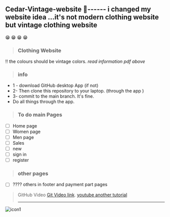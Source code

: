 ## Cedar-Vintage-website :dress:------ i changed my website idea ...it's not modern clothing website but vintage clothing website
:grin: :grin: :grin: :grin:
> ### Clothing Website 
!! the colours should be vintage colors.
*read information pdf above* 
> ### info
- 1 - download GitHub desktop App (if not)
- 2- Then clone this repository to your laptop. (through the app )
- 3- commit to  the main branch. It's fine.
-  Do all things through the app.
> ### To do main Pages
- [ ] Home page
- [ ] Women page
- [ ] Men page
- [ ] Sales
- [ ] new
- [ ] sign in
- [ ] register
> ### other pages
- [ ] ???? others in footer and payment part pages

> GitHub Video [Git Video link](https://youtu.be/9j0AOrO0dnw/).
> [youtube another tutorial](https://youtube.com/@greatstackdev?si=3suY_4zsB7CiUf-7)
> _____________
![icon1](https://github.com/user-attachments/assets/7d1dffe6-cffe-4757-8ee3-092a145186fc)
